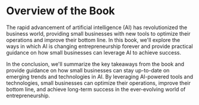 Overview of the Book
=============================================

The rapid advancement of artificial intelligence (AI) has revolutionized the business world, providing small businesses with new tools to optimize their operations and improve their bottom line. In this book, we'll explore the ways in which AI is changing entrepreneurship forever and provide practical guidance on how small businesses can leverage AI to achieve success.

In the conclusion, we'll summarize the key takeaways from the book and provide guidance on how small businesses can stay up-to-date on emerging trends and technologies in AI. By leveraging AI-powered tools and technologies, small businesses can optimize their operations, improve their bottom line, and achieve long-term success in the ever-evolving world of entrepreneurship.
